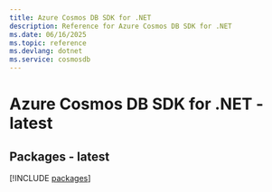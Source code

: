 ```yaml
---
title: Azure Cosmos DB SDK for .NET
description: Reference for Azure Cosmos DB SDK for .NET
ms.date: 06/16/2025
ms.topic: reference
ms.devlang: dotnet
ms.service: cosmosdb
---
```

# Azure Cosmos DB SDK for .NET - latest
## Packages - latest
[!INCLUDE [packages](cosmos-db-index.md)]